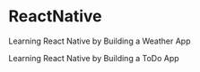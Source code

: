 # ReactNative
 
 Learning React Native by Building a Weather App
 
 Learning React Native by Building a ToDo App
